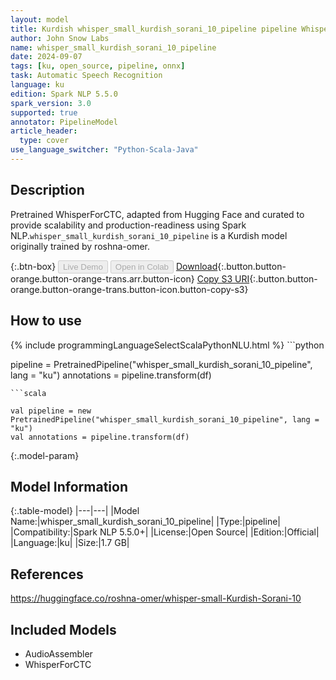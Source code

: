 ```yaml
---
layout: model
title: Kurdish whisper_small_kurdish_sorani_10_pipeline pipeline WhisperForCTC from roshna-omer
author: John Snow Labs
name: whisper_small_kurdish_sorani_10_pipeline
date: 2024-09-07
tags: [ku, open_source, pipeline, onnx]
task: Automatic Speech Recognition
language: ku
edition: Spark NLP 5.5.0
spark_version: 3.0
supported: true
annotator: PipelineModel
article_header:
  type: cover
use_language_switcher: "Python-Scala-Java"
---
```


## Description

Pretrained WhisperForCTC, adapted from Hugging Face and curated to provide scalability and production-readiness using Spark NLP.`whisper_small_kurdish_sorani_10_pipeline` is a Kurdish model originally trained by roshna-omer.

{:.btn-box}
<button class="button button-orange" disabled>Live Demo</button>
<button class="button button-orange" disabled>Open in Colab</button>
[Download](https://s3.amazonaws.com/auxdata.johnsnowlabs.com/public/models/whisper_small_kurdish_sorani_10_pipeline_ku_5.5.0_3.0_1725752882030.zip){:.button.button-orange.button-orange-trans.arr.button-icon}
[Copy S3 URI](s3://auxdata.johnsnowlabs.com/public/models/whisper_small_kurdish_sorani_10_pipeline_ku_5.5.0_3.0_1725752882030.zip){:.button.button-orange.button-orange-trans.button-icon.button-copy-s3}

## How to use



<div class="tabs-box" markdown="1">
{% include programmingLanguageSelectScalaPythonNLU.html %}
```python

pipeline = PretrainedPipeline("whisper_small_kurdish_sorani_10_pipeline", lang = "ku")
annotations =  pipeline.transform(df)   

```
```scala

val pipeline = new PretrainedPipeline("whisper_small_kurdish_sorani_10_pipeline", lang = "ku")
val annotations = pipeline.transform(df)

```
</div>

{:.model-param}
## Model Information

{:.table-model}
|---|---|
|Model Name:|whisper_small_kurdish_sorani_10_pipeline|
|Type:|pipeline|
|Compatibility:|Spark NLP 5.5.0+|
|License:|Open Source|
|Edition:|Official|
|Language:|ku|
|Size:|1.7 GB|

## References

https://huggingface.co/roshna-omer/whisper-small-Kurdish-Sorani-10

## Included Models

- AudioAssembler
- WhisperForCTC